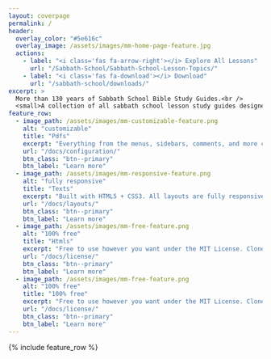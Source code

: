 ```yaml
---
layout: coverpage
permalink: /
header:
  overlay_color: "#5e616c"
  overlay_image: /assets/images/mm-home-page-feature.jpg
  actions:
    - label: "<i class='fas fa-arrow-right'></i> Explore All Lessons"
      url: "/Sabbath-School/Sabbath-School-Lesson-Topics/"
    - label: "<i class='fas fa-download'></i> Download"
      url: "/sabbath-school/downloads/"
excerpt: >
  More than 130 years of Sabbath School Bible Study Guides.<br />
  <small>A collection of all sabbath school lesson study guides designed to help you to independently apply yourself to the study of your Bible until you can answer scripture questions in the exact words of the Bible. <a href="/sabbath-school/project/">→ Read More</a> </small> <br />
feature_row:
  - image_path: /assets/images/mm-customizable-feature.png
    alt: "customizable"
    title: "Pdfs"
    excerpt: "Everything from the menus, sidebars, comments, and more can be configured or set with YAML Front Matter."
    url: "/docs/configuration/"
    btn_class: "btn--primary"
    btn_label: "Learn more"
  - image_path: /assets/images/mm-responsive-feature.png
    alt: "fully responsive"
    title: "Texts"
    excerpt: "Built with HTML5 + CSS3. All layouts are fully responsive with helpers to augment your content."
    url: "/docs/layouts/"
    btn_class: "btn--primary"
    btn_label: "Learn more"
  - image_path: /assets/images/mm-free-feature.png
    alt: "100% free"
    title: "Htmls"
    excerpt: "Free to use however you want under the MIT License. Clone it, fork it, customize it... whatever!"
    url: "/docs/license/"
    btn_class: "btn--primary"
    btn_label: "Learn more"   
  - image_path: /assets/images/mm-free-feature.png
    alt: "100% free"
    title: "100% free"
    excerpt: "Free to use however you want under the MIT License. Clone it, fork it, customize it... whatever!"
    url: "/docs/license/"
    btn_class: "btn--primary"
    btn_label: "Learn more"      
---
```


{% include feature_row %}